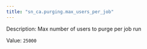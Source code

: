 ```yaml
---
title: "sn_ca.purging.max_users_per_job"
---
```


Description: Max number of users to purge per job run

Value: `25000`